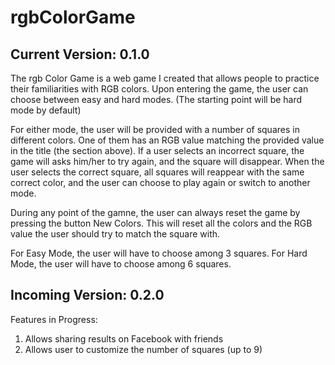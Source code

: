 # rgbColorGame

## Current Version: 0.1.0

The rgb Color Game is a web game I created that allows people to practice their familiarities with RGB colors.
Upon entering the game, the user can choose between easy and hard modes. (The starting point will be hard mode by default)

For either mode, the user will be provided with a number of squares in different colors. One of them has an RGB value matching the provided value in the title (the section above). If a user selects an incorrect square, the game will asks him/her to try again, and the square will disappear. When the user selects the correct square, all squares will reappear with the same correct color, and the user can choose to play again or switch to another mode.

During any point of the gamne, the user can always reset the game by pressing the button New Colors. This will reset all the colors and the RGB value the user should try to match the square with. 

For Easy Mode, the user will have to choose among 3 squares.
For Hard Mode, the user will have to choose among 6 squares.

## Incoming Version: 0.2.0

Features in Progress:
1. Allows sharing results on Facebook with friends
2. Allows user to customize the number of squares (up to 9)
